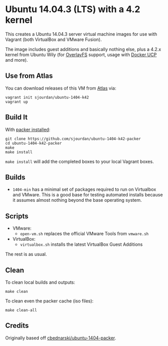 # Ubuntu 14.04.3 (LTS) with a 4.2 kernel

This creates a Ubuntu 14.04.3 server virtual machine images for use with Vagrant (both VirtualBox and VMware Fusion).

The image includes guest additions and basically nothing else, plus a 4.2.x kernel from Ubuntu Wily (for [OverlayFS](https://en.wikipedia.org/wiki/OverlayFS) support, usage with [Docker UCP](http://www.docker.com/universal-control-plane) and more).

## Use from Atlas

You can download releases of this VM from [Atlas](https://atlas.hashicorp.com/sjourdan/boxes/ubuntu-1404-k42) via:

    vagrant init sjourdan/ubuntu-1404-k42
    vagrant up

## Build It

With [packer installed](http://www.packer.io/intro/getting-started/setup.html):

    git clone https://github.com/sjourdan/ubuntu-1404-k42-packer
    cd ubuntu-1404-k42-packer
    make
    make install

`make install` will add the completed boxes to your local Vagrant boxes.

## Builds

- `1404-min` has a minimal set of packages required to run on Virtualbox and VMware. This is a good base for testing automated installs because it assumes almost nothing beyond the base operating system.

## Scripts

- VMware:
  - `open-vm.sh` replaces the official VMware Tools from `vmware.sh`
- VirtualBox:
  - `virtualbox.sh` installs the latest VirtualBox Guest Additions

The rest is as usual.

## Clean

To clean local builds and outputs:

    make clean

To clean even the packer cache (iso files):

    make clean-all

## Credits

Originally based off [cbednarski/ubuntu-1404-packer](https://github.com/cbednarski/ubuntu-1404-packer).
